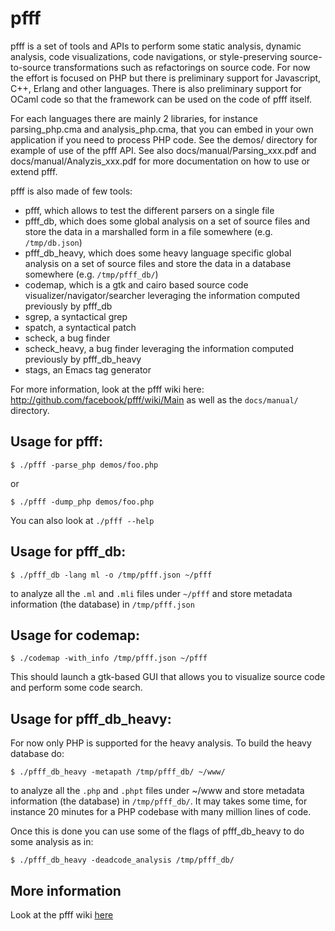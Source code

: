 
pfff
======

pfff is a set of tools and APIs to perform some static analysis, dynamic
analysis, code visualizations, code navigations, or style-preserving
source-to-source transformations such as refactorings on source code.
For now the effort is focused on PHP but there is preliminary support
for Javascript, C++, Erlang and other languages. There is also
preliminary support for OCaml code so that the framework can be used
on the code of pfff itself.

For each languages there are mainly 2 libraries, for instance
parsing_php.cma and analysis_php.cma, that you can
embed in your own application if you need to process PHP code. See the
demos/ directory for example of use of the pfff API. See also
docs/manual/Parsing_xxx.pdf and docs/manual/Analyzis_xxx.pdf for 
more documentation on how to use or extend pfff.

pfff is also made of few tools:
 - pfff, which allows to test the different parsers on a single file
 - pfff_db, which does some global analysis on a set of source files and
   store the data in a marshalled form in a file somewhere (e.g. ```/tmp/db.json```)
 - pfff_db_heavy, which does some heavy language specific global analysis 
   on a set of source files and store the data in a database somewhere
   (e.g. ```/tmp/pfff_db/```)
 - codemap, which is a gtk and cairo based source code 
   visualizer/navigator/searcher leveraging
   the information computed previously by pfff_db
 - sgrep, a syntactical grep
 - spatch, a syntactical patch
 - scheck, a bug finder
 - scheck_heavy, a bug finder leveraging the information computed previously
   by pfff_db_heavy
 - stags, an Emacs tag generator

For more information, look at the pfff wiki here:
 http://github.com/facebook/pfff/wiki/Main
as well as the ```docs/manual/``` directory.

Usage for pfff:
-----------------

   ```$ ./pfff -parse_php demos/foo.php``` 

or

   ```$ ./pfff -dump_php demos/foo.php``` 

You can also look at ```./pfff --help```

Usage for pfff_db:
-------------------

   ```$ ./pfff_db -lang ml -o /tmp/pfff.json ~/pfff```

to analyze all the ```.ml``` and ```.mli``` files under ```~/pfff``` and store metadata
information (the database) in ```/tmp/pfff.json```

Usage for codemap:
------------------------

  ```$ ./codemap -with_info /tmp/pfff.json ~/pfff```

This should launch a gtk-based GUI that allows you to visualize
source code and perform some code search.



Usage for pfff_db_heavy:
-----------------------------

For now only PHP is supported for the heavy analysis. To build
the heavy database do:

   ```$ ./pfff_db_heavy -metapath /tmp/pfff_db/ ~/www/```

to analyze all the ```.php``` and ```.phpt``` files under ~/www and store metadata
information (the database) in ```/tmp/pfff_db/```. It may takes some time,
for instance 20 minutes for a PHP codebase with many million lines of code.

Once this is done you can use some of the flags of pfff_db_heavy to
do some analysis as in:

  ```$ ./pfff_db_heavy -deadcode_analysis /tmp/pfff_db/```

More information
----------------------

Look at the pfff wiki [here](http://github.com/facebook/pfff/wiki/Main)
